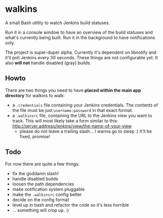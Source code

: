 walkins
=======

A small Bash utility to watch Jenkins build statuses.

Run it in a console window to have an overview of the build statuses and what's currently being built.
Run it in the background to have notifications only.

The project is super-duper alpha.
Currently it's dependent on libnotify and it'll poll Jenkins every 30 seconds.
These things are not configurable yet.
It also **will not** handle disabled (gray) builds.

Howto
-------

There are two things you need to have **placed within the main app directory** for walkins to walk:
* a `.credentials` file containing your Jenkins credentials. The contents of the file must be just `username:password` in that exact format.
* a `.walkinsrc` file, containing the URL to the Jenkins view you want to track. This will most likely take a form similar to this: http://server.address/jenkins/view/the-name-of-your-view
  * please do not leave a trailing slash... I wanna go to sleep :) it'll be fixed, promise!

Todo
-------

For now there are quite a few things:
* fix the goddamn slash!
* handle disabled builds
* loosen the path dependencies
* make notification system pluggable
* make the `.walkinsrc` config better
* decide on the config format
* level up in bash and refactor the code so it's less horrible
* ... something will crop up. :)

